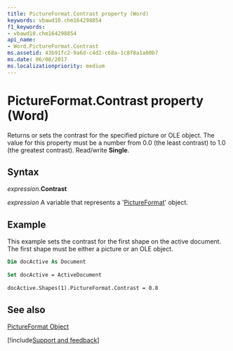 ```yaml
---
title: PictureFormat.Contrast property (Word)
keywords: vbawd10.chm164298854
f1_keywords:
- vbawd10.chm164298854
api_name:
- Word.PictureFormat.Contrast
ms.assetid: 43b91fc2-9a6d-c4d2-c68a-1c8f8a1a00b7
ms.date: 06/08/2017
ms.localizationpriority: medium
---
```



# PictureFormat.Contrast property (Word)

Returns or sets the contrast for the specified picture or OLE object. The value for this property must be a number from 0.0 (the least contrast) to 1.0 (the greatest contrast). Read/write **Single**.


## Syntax

_expression_.**Contrast**

_expression_ A variable that represents a '[PictureFormat](Word.PictureFormat.md)' object.


## Example

This example sets the contrast for the first shape on the active document. The first shape must be either a picture or an OLE object.


```vb
Dim docActive As Document 
 
Set docActive = ActiveDocument 
 
docActive.Shapes(1).PictureFormat.Contrast = 0.8
```


## See also


[PictureFormat Object](Word.PictureFormat.md)

[!include[Support and feedback](~/includes/feedback-boilerplate.md)]
